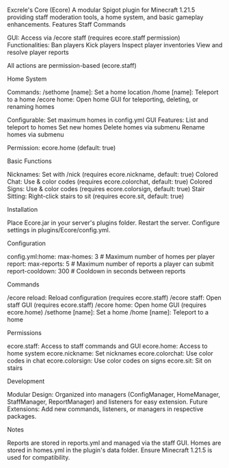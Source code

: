 Excrele's Core (Ecore)
A modular Spigot plugin for Minecraft 1.21.5 providing staff moderation tools, a home system, and basic gameplay enhancements.
Features
Staff Commands

GUI: Access via /ecore staff (requires ecore.staff permission)
Functionalities:
Ban players
Kick players
Inspect player inventories
View and resolve player reports


All actions are permission-based (ecore.staff)

Home System

Commands:
/sethome [name]: Set a home location
/home [name]: Teleport to a home
/ecore home: Open home GUI for teleporting, deleting, or renaming homes


Configurable: Set maximum homes in config.yml
GUI Features:
List and teleport to homes
Set new homes
Delete homes via submenu
Rename homes via submenu


Permission: ecore.home (default: true)

Basic Functions

Nicknames: Set with /nick (requires ecore.nickname, default: true)
Colored Chat: Use & color codes (requires ecore.colorchat, default: true)
Colored Signs: Use & color codes (requires ecore.colorsign, default: true)
Stair Sitting: Right-click stairs to sit (requires ecore.sit, default: true)

Installation

Place Ecore.jar in your server's plugins folder.
Restart the server.
Configure settings in plugins/Ecore/config.yml.

Configuration

config.yml:home:
max-homes: 3 # Maximum number of homes per player
report:
max-reports: 5 # Maximum number of reports a player can submit
report-cooldown: 300 # Cooldown in seconds between reports



Commands

/ecore reload: Reload configuration (requires ecore.staff)
/ecore staff: Open staff GUI (requires ecore.staff)
/ecore home: Open home GUI (requires ecore.home)
/sethome [name]: Set a home
/home [name]: Teleport to a home

Permissions

ecore.staff: Access to staff commands and GUI
ecore.home: Access to home system
ecore.nickname: Set nicknames
ecore.colorchat: Use color codes in chat
ecore.colorsign: Use color codes on signs
ecore.sit: Sit on stairs

Development

Modular Design: Organized into managers (ConfigManager, HomeManager, StaffManager, ReportManager) and listeners for easy extension.
Future Extensions: Add new commands, listeners, or managers in respective packages.

Notes

Reports are stored in reports.yml and managed via the staff GUI.
Homes are stored in homes.yml in the plugin's data folder.
Ensure Minecraft 1.21.5 is used for compatibility.

